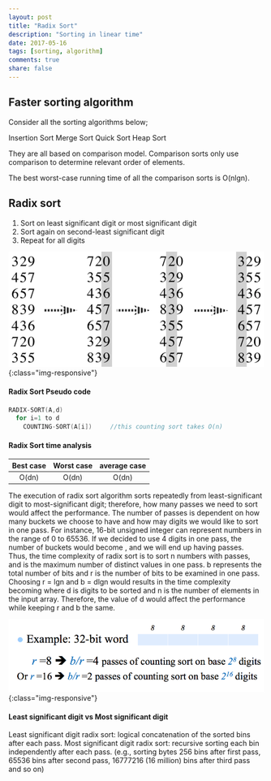```yaml
---
layout: post
title: "Radix Sort"
description: "Sorting in linear time"
date: 2017-05-16
tags: [sorting, algorithm]
comments: true
share: false
---
```


## Faster sorting algorithm

Consider all the sorting algorithms below;

Insertion Sort
Merge Sort
Quick Sort
Heap Sort

They are all based on comparison model.
Comparison sorts only use comparison to determine relevant order of elements.

The best worst-case running time of all the comparison sorts is O(nlgn).

## Radix sort

1. Sort on least significant digit or most significant digit
2. Sort again on second-least significant digit
3. Repeat for all digits

![RadixSort](/assets/images/RadixSort.png){:class="img-responsive"}


#### Radix Sort Pseudo code
```cpp
RADIX-SORT(A,d)
  for i=1 to d
    COUNTING-SORT(A[i])     //this counting sort takes O(n)
```


#### Radix Sort time analysis

| Best case | Worst case | average case |
|:--------:|:--------:|:-------:|
| O(dn)  | O(dn) | O(dn) |

The execution of radix sort algorithm sorts repeatedly from least-significant digit to most-significant digit; therefore, how many passes we need to sort would affect the performance. The number of passes is dependent on how many buckets we choose to have and how may digits we would like to sort in one pass. For instance, 16-bit unsigned integer can represent numbers in the range of 0 to 65536. If we decided to use 4 digits in one pass, the number of buckets would become , and we will end up having  passes. Thus, the time complexity of radix sort is  to sort n numbers with  passes, and  is the maximum number of distinct values in one pass. b represents the total number of bits and r is the number of bits to be examined in one pass. Choosing r = lgn and b = dlgn would results in the time complexity becoming  where d is digits to be sorted and n is the number of elements in the input array. Therefore, the value of d would affect the performance while keeping r and b the same.

![RadixSort](/assets/images/RadixSortPerformance.png){:class="img-responsive"}

#### Least significant digit vs Most significant digit

Least significant digit radix sort: logical concatenation of the sorted bins after each pass.
Most significant digit radix sort: recursive sorting each bin independently after each pass. (e.g., sorting bytes 256 bins after first pass, 65536 bins after second pass, 16777216 (16 million) bins after third pass and so on)
